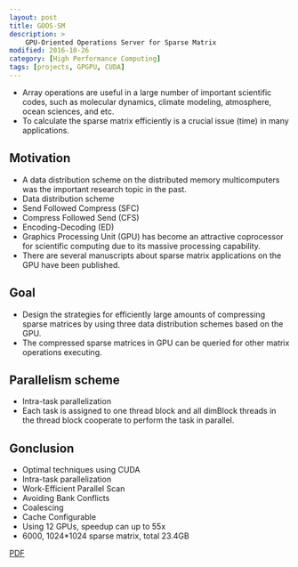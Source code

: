 ```yaml
---
layout: post
title: GOOS-SM
description: >
    GPU-Oriented Operations Server for Sparse Matrix
modified: 2016-10-26
category: [High Performance Computing]
tags: [projects, GPGPU, CUDA]
---
```


* Array operations are useful in a large number of important scientific codes, such as molecular dynamics, climate modeling, atmosphere, ocean sciences, and etc.
* To calculate the sparse matrix efficiently is a crucial issue (time) in many applications.

## Motivation

* A data distribution scheme on the distributed memory multicomputers was the important research topic in the past.
* Data distribution scheme
 * Send Followed Compress (SFC)
 * Compress Followed Send (CFS)
 * Encoding-Decoding (ED)
* Graphics Processing Unit (GPU) has become an attractive coprocessor for scientific computing due to its massive processing capability.
* There are several manuscripts about sparse matrix applications on the GPU have been published.

## Goal

* Design the strategies for efficiently large amounts of compressing sparse matrices by using three data distribution schemes based on the GPU.
* The compressed sparse matrices in GPU can be queried for other matrix operations executing.

## Parallelism scheme

* Intra-task parallelization
 * Each task is assigned to one thread block and all dimBlock threads in the thread block cooperate to perform the task in parallel.

## Gonclusion

* Optimal techniques using CUDA
 * Intra-task parallelization
 * Work-Efficient Parallel Scan
 * Avoiding Bank Conflicts
 * Coalescing
 * Cache Configurable
* Using 12 GPUs, speedup can up to 55x
 * 6000, 1024*1024 sparse matrix, total 23.4GB

[PDF](../documents/GOOS-SM_cuda.pdf)
		

	



